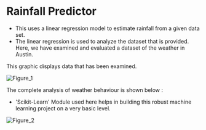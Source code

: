 # Rainfall Predictor 

 - This uses a linear regression model to estimate rainfall from a given data set.
 - The linear regression is used to analyze the dataset that is provided. Here, we have examined and evaluated a dataset of the weather in Austin.


This graphic displays data that has been examined.



![Figure_1](https://github.com/Simran18s/Rainfall-Predictor/assets/154326419/702f90c3-3755-4088-a34e-e6a8185e8fc2)

The complete analysis of weather behaviour is shown below :

- 'Scikit-Learn' Module used here helps in building this robust machine learning project on a very basic level.

  
![Figure_2](https://github.com/Simran18s/Rainfall-Predictor/assets/154326419/ce35cb1c-3cd5-4a29-a774-bd055477f404)
